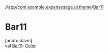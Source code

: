 //[app](../../index.md)/[com.example.expensesage.ui.theme](index.md)/[Bar11](-bar11.md)

# Bar11

[androidJvm]\
val [Bar11](-bar11.md): [Color](https://developer.android.com/reference/kotlin/androidx/compose/ui/graphics/Color.html)
